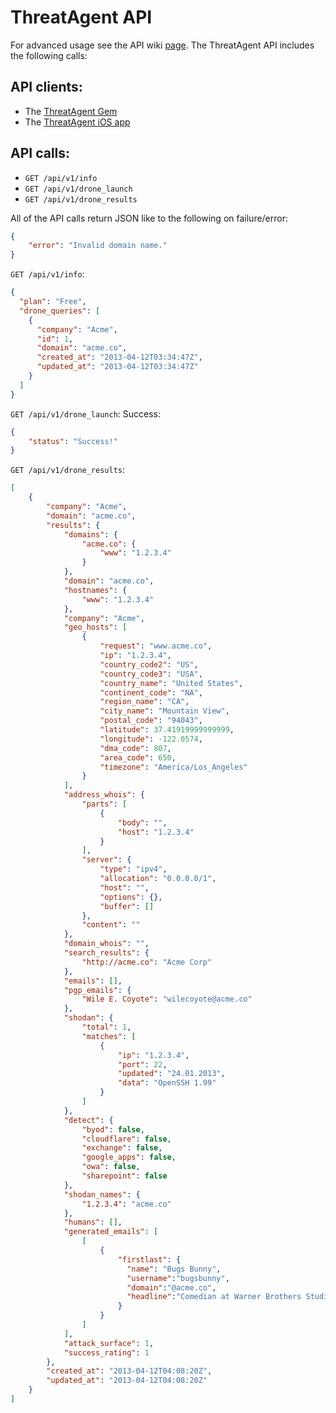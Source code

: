# ThreatAgent API
For advanced usage see the API wiki
[page](https://github.com/threatagent/community/wiki/api).
The ThreatAgent API includes the following calls:

## API clients:
* The [ThreatAgent Gem](https://github.com/threatagent/threatagent)
* The [ThreatAgent iOS app](https://github.com/ipwnstuff/threatagent-ios)

## API calls:
* `GET /api/v1/info`
* `GET /api/v1/drone_launch`
* `GET /api/v1/drone_results`

All of the API calls return JSON like to the following on failure/error:
```json
{
    "error": "Invalid domain name."
}
```

`GET /api/v1/info`:
```json
{
  "plan": "Free",
  "drone_queries": [
    {
      "company": "Acme",
      "id": 1,
      "domain": "acme.co",
      "created_at": "2013-04-12T03:34:47Z",
      "updated_at": "2013-04-12T03:34:47Z"
    }
  ]
}
```

`GET /api/v1/drone_launch`:
Success:

```json
{
    "status": "Success!"
}
```

`GET /api/v1/drone_results`:
```json
[
    {
        "company": "Acme",
        "domain": "acme.co",
        "results": {
            "domains": {
                "acme.co": {
                    "www": "1.2.3.4"
                }
            },
            "domain": "acme.co",
            "hostnames": {
                "www": "1.2.3.4"
            },
            "company": "Acme",
            "geo_hosts": [
                {
                    "request": "www.acme.co",
                    "ip": "1.2.3.4",
                    "country_code2": "US",
                    "country_code3": "USA",
                    "country_name": "United States",
                    "continent_code": "NA",
                    "region_name": "CA",
                    "city_name": "Mountain View",
                    "postal_code": "94043",
                    "latitude": 37.41919999999999,
                    "longitude": -122.0574,
                    "dma_code": 807,
                    "area_code": 650,
                    "timezone": "America/Los_Angeles"
                }
            ],
            "address_whois": {
                "parts": [
                    {
                        "body": "",
                        "host": "1.2.3.4"
                    }
                ],
                "server": {
                    "type": "ipv4",
                    "allocation": "0.0.0.0/1",
                    "host": "",
                    "options": {},
                    "buffer": []
                },
                "content": ""
            },
            "domain_whois": "",
            "search_results": {
                "http://acme.co": "Acme Corp"
            },
            "emails": [],
            "pgp_emails": {
                "Wile E. Coyote": "wilecoyote@acme.co"
            },
            "shodan": {
                "total": 1,
                "matches": [
                    {
                        "ip": "1.2.3.4",
                        "port": 22,
                        "updated": "24.01.2013",
                        "data": "OpenSSH 1.99"
                    }
                ]
            },
            "detect": {
                "byod": false,
                "cloudflare": false,
                "exchange": false,
                "google_apps": false,
                "owa": false,
                "sharepoint": false
            },
            "shodan_names": {
                "1.2.3.4": "acme.co"
            },
            "humans": [],
            "generated_emails": [
                [
                    {
                        "firstlast": {
                          "name": "Bugs Bunny",
                          "username":"bugsbunny",
                          "domain":"@acme.co",
                          "headline":"Comedian at Warner Brothers Studios"
                        }
                    }
                ]
            ],
            "attack_surface": 1,
            "success_rating": 1
        },
        "created_at": "2013-04-12T04:08:20Z",
        "updated_at": "2013-04-12T04:08:20Z"
    }
]
```
